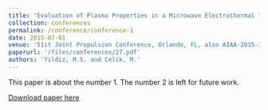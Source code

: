 ```yaml
---
title: "Evaluation of Plasma Properties in a Microwave Electrothermal Thruster Resonant Cavity Using Two Fluid Global Model"
collection: conferences
permalink: /conference/conference-1
date: 2015-07-01
venue: '51st Joint Propulsion Conference, Orlando, FL, also AIAA-2015-3926.'
paperurl: '/files/conferences/27.pdf'
authors: 'Yildiz, M.S. and Celik, M.'
---
```

This paper is about the number 1. The number 2 is left for future work.

[Download paper here](http://academicpages.github.io/files/paper1.pdf)